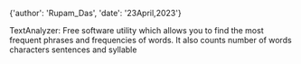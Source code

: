 {'author': 'Rupam_Das',
'date': '23April,2023'}

TextAnalyzer:
Free software utility which allows you to find the most frequent phrases and frequencies of words. It also counts number of words characters sentences and syllable